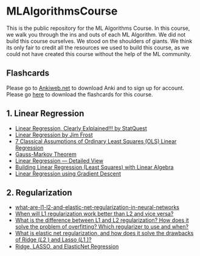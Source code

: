 # MLAlgorithmsCourse
This is the public repository for the ML Algorithms Course. In this course, we walk you through the ins and outs of each ML Algorithm. We did not build this course ourselves. We stood on the shoulders of giants. We think its only fair to credit all the resources we used to build this course, as we could not have created this course without the help of the ML community. 

## Flashcards
Please go to [Ankiweb.net](https://ankiweb.net) to download Anki and to sign up for account. Please go [here](https://github.com/PlayingNumbers/ML_Process_Course/blob/main/365datascience_ml_process_flashcards.apkg) to download the flashcards for this course.


## 1. Linear Regression
- [Linear Regression, Clearly Exlplained!!! by StatQuest](https://www.youtube.com/watch?v=nk2CQITm_eo&ab_channel=StatQuestwithJoshStarmer)
- [Linear Regression by Jim Frost](https://statisticsbyjim.com/regression/linear-regression/)
- [7 Classical Assumptions of Ordinary Least Squares (OLS) Linear Regression](https://statisticsbyjim.com/regression/ols-linear-regression-assumptions/)
- [Gauss-Markov Theorem](https://statisticsbyjim.com/regression/gauss-markov-theorem-ols-blue/)
- [Linear Regression — Detailed View](https://towardsdatascience.com/linear-regression-detailed-view-ea73175f6e86)
- [Building Linear Regression (Least Squares) with Linear Algebra](https://towardsdatascience.com/building-linear-regression-least-squares-with-linear-algebra-2adf071dd5dd)
- [Linear Regression using Gradient Descent](https://towardsdatascience.com/linear-regression-using-gradient-descent-97a6c8700931)

## 2. Regularization
- [what-are-l1-l2-and-elastic-net-regularization-in-neural-networks](https://github.com/christianversloot/machine-learning-articles/blob/main/what-are-l1-l2-and-elastic-net-regularization-in-neural-networks.md)
- [When will L1 regularization work better than L2 and vice versa?](https://stats.stackexchange.com/questions/184019/when-will-l1-regularization-work-better-than-l2-and-vice-versa)
- [What is the difference between L1 and L2 regularization? How does it solve the problem of overfitting? Which regularizer to use and when?](https://www.quora.com/What-is-the-difference-between-L1-and-L2-regularization-How-does-it-solve-the-problem-of-overfitting-Which-regularizer-to-use-and-when)
- [What is elastic net regularization, and how does it solve the drawbacks of Ridge (𝐿2
) and Lasso (𝐿1
)?](https://stats.stackexchange.com/questions/184029/what-is-elastic-net-regularization-and-how-does-it-solve-the-drawbacks-of-ridge)
- [Ridge, LASSO, and ElasticNet Regression](https://towardsdatascience.com/ridge-lasso-and-elasticnet-regression-b1f9c00ea3a3)
